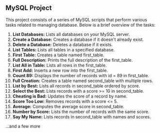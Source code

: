 ## MySQL Project

This project consists of a series of MySQL scripts that perform various tasks related to managing database. Below is a brief overview of the tasks:

1. **List Databases:** Lists all databases on your MySQL server.
2. **Create a Database:** Creates a database if it doesn't already exist.
3. **Delete a Database:** Deletes a database if it exists.
4. **List Tables:** Lists all tables in a specified database.
5. **First Table:** Creates a table named first_table.
6. **Full Description:** Prints the full description of the first_table.
7. **List All in Table:** Lists all rows in the first_table.
8. **First Add:** Inserts a new row into the first_table.
9. **Count 89:** Displays the number of records with id = 89 in first_table.
10. **Full Creation:** Creates a table named second_table with multiple rows.
11. **List by Best:** Lists all records in second_table ordered by score.
12. **Select the Best:** Lists records with a score >= 10 in second_table.
13. **Cheating is Bad:** Updates the score of a record by name.
14. **Score Too Low:** Removes records with a score <= 5.
15. **Average:** Computes the average score in second_table.
16. **Number by Score:** Lists the number of records with the same score.
17. **Say My Name:** Lists records in second_table with names and scores.

...and a few more
